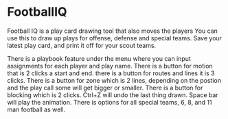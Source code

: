# FootballIQ
Football IQ is a play card drawing tool that also moves the players
You can use this to draw up plays for offense, defense and special teams. Save your latest play card, and print it off for your scout teams.

There is a playbook feature under the menu where you can input assignments for each player and play name.
There is a button for motion that is 2 clicks a start and end.
there is a button for routes and lines it is 3 clicks. 
There is a button for zone which is 2 lines, depending on the postion and the play call some will get bigger or smaller.
There is a button for blocking which is 2 clicks. 
Ctrl+Z will undo the last thing drawn.
Space bar will play the animation.
There is options for all special teams, 6, 8, and 11 man football as well. 
